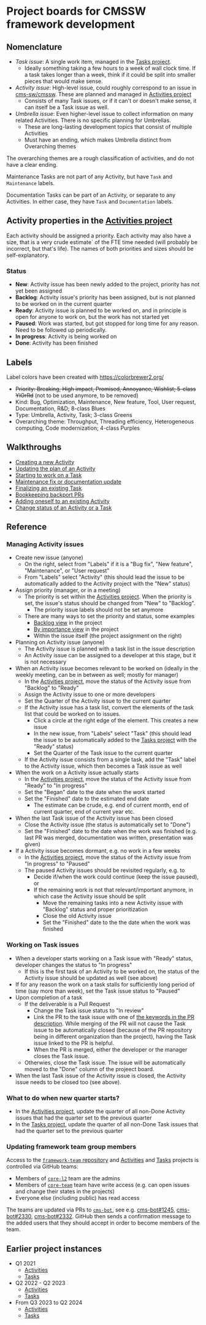 # Project boards for CMSSW framework development

## Nomenclature

* *Task issue*: A single work item, managed in the [Tasks project](https://github.com/orgs/cms-sw/projects/10).
  * Ideally something taking a few hours to a week of wall clock time. If a task takes longer than a week, think if it could be split into smaller pieces that would make sense.
* *Activity issue*: High-level issue, could roughly correspond to an issue in [cms-sw/cmssw](https://github.com/cms-sw/cmssw/issues). These are planned and managed in [Activities project](https://github.com/orgs/cms-sw/projects/11)
  * Consists of many Task issues, or if it can't or doesn't make sense, it can itself be a Task issue as well.
* *Umbrella issue*: Even higher-level issue to collect information on many related Activities. There is no specific planning for Umbrellas.
  * These are long-lasting development topics that consist of multiple Activities
  * Must have an ending, which makes Umbrella distinct from Overarching themes

The overarching themes are a rough classification of activities, and do not have a clear ending.

Maintenance Tasks are not part of any Activity, but have `Task` and `Maintenance` labels.

Documentation Tasks can be part of an Activity, or separate to any Activities. In either case, they have `Task` and `Documentation` labels.

## Activity properties in the [Activities project](https://github.com/orgs/cms-sw/projects/11)

Each activity should be assigned a priority. Each activity may also
have a size, that is a very crude estimate` of the FTE time needed
(will probably be incorrect, but that's life). The names of both
priorities and sizes should be self-explanatory.

### Status

* **New**: Activity issue has been newly added to the project, priority has not yet been assigned
* **Backlog**: Activity issue's priority has been assigned, but is not planned to be worked on in the current quarter
* **Ready**: Activity issue is planned to be worked on, and in principle is open for anyone to work on, but the work has not started yet
* **Paused**: Work was started, but got stopped for long time for any reason. Need to be followed up periodically.
* **In progress**: Activity is being worked on
* **Done**: Activity has been finished

## Labels

Label colors have been created with https://colorbrewer2.org/

* ~~Priority: Breaking, High impact, Promised, Annoyance, Wishlist; 5-class YlOrRd~~ (not to be used anymore, to be removed)
* Kind: Bug, Optimization, Maintenance, New feature, Tool, User request, Documentation, R&D; 8-class Blues
* Type: Umbrella, Activity, Task; 3-class Greens
* Overarching theme: Throughput, Threading efficiency, Heterogeneous computing, Code modernization; 4-class Purples

## Walkthroughs

* [Creating a new Activity](New_activity.md)
* [Updating the plan of an Activity](Activity_plan_update.md)
* [Starting to work on a Task](Task_begin.md)
* [Maintenance fix or documentation update](Task_maintenance_documentation.md)
* [Finalizing an existing Task](Task_finish.md)
* [Bookkeeping backport PRs](Task_backport_pr.md)
* [Adding oneself to an existing Activity](Activity_add_oneself.md)
* [Change status of an Activity or a Task](Activity_task_change_status.md)

## Reference

### Managing Activity issues

* Create new issue (anyone)
  * On the right, select from "Labels" if it is a "Bug fix", "New feature", "Maintenance", or "User request"
  * From "Labels" select "Activity" (this should lead the issue to be automatically added to the Activity project with the "New" status)
* Assign priority (manager, or in a meeting)
  * The priority is set within the [Activities project](https://github.com/orgs/cms-sw/projects/11). When the priority is set, the issue's status should be changed from "New" to "Backlog". 
    * The priority issue labels should not be set anymore
  * There are many ways to set the priority and status, some examples
    * [Backlog view](https://github.com/orgs/cms-sw/projects/11/views/1) in the project
    * [By importance view](https://github.com/orgs/cms-sw/projects/11/views/2) in the project
    * Within the issue itself (the project assignment on the right)
* Planning on Activity issue (anyone)
  * The Activity issue is planned with a task list in the issue description
  * An Activity issue can be assigned to a developer at this stage, but it is not necessary
* When an Activity issue becomes relevant to be worked on (ideally in the weekly meeting, can be in between as well; mostly for manager)
  * In the [Activities project](https://github.com/orgs/cms-sw/projects/11), move the status of the Activity issue from "Backlog" to "Ready"
  * Assign the Activity issue to one or more developers
  * Set the Quarter of the Activity issue to the current quarter
  * If the Activity issue has a task list, convert the elements of the task list that could be worked on to issues.
    * Click a circle at the right edge of the element. This creates a new issue
    * In the new issue, from "Labels" select "Task" (this should lead the issue to be automatically added to the [Tasks project](https://github.com/orgs/cms-sw/projects/10) with the "Ready" status)
    * Set the Quarter of the Task issue to the current quarter
  * If the Activity issue consists from a single task, add the "Task" label to the Activity issue, which then becomes a Task issue as well
* When the work on a Activity issue actually starts
  * In the [Activities project](https://github.com/orgs/cms-sw/projects/11), move the status of the Activity issue from "Ready" to "In progress"
  * Set the "Began" date to the date when the work started
  * Set the "Finished" date to the estimated end date
    * The estimate can be crude, e.g. end of current month, end of current quarter, end of current year etc.
* When the last Task issue of the Activity issue has been closed
  * Close the Activity issue (the status is automatically set to "Done")
  * Set the "Finished" date to the date when the work was finished (e.g. last PR was merged, documentation was written, presentation was given)
* If a Activity issue becomes dormant, e.g. no work in a few weeks
  * In the [Activities project](https://github.com/orgs/cms-sw/projects/11), move the status of the Activity issue from "In progress" to "Paused"
  * The paused Activity issues should be revisited regularly, e.g. to
    * Decide if/when the work could continue (keep the issue paused), or
    * If the remaining work is not that relevant/important anymore, in which case the Activity issue should be split
      * Move the remaining tasks into a new Activity issue with "Backlog" status and proper prioritization
      * Close the old Activity issue
      * Set the "Finished" date to the the date when the work was finished

### Working on Task issues

* When a developer starts working on a Task issue with "Ready" status, developer changes the status to "In progress"
  * If this is the first task of an Activity to be worked on, the status of the Activity issue should be updated as well (see above)
* If for any reason the work on a task stalls for sufficiently long period of time (say more than week), set the Task issue status to "Paused"
* Upon completion of a task
  * If the deliverable is a Pull Request
    * Change the Task issue status to "In review"
    * Link the PR to the task issue with one of [the keywords in the PR description](https://docs.github.com/en/github/managing-your-work-on-github/linking-a-pull-request-to-an-issue#linking-a-pull-request-to-an-issue-using-a-keyword). While merging of the PR will not cause the Task issue to be automatically closed (because of the PR repository being in different organization than the project), having the Task issue linked to the PR is helpful.
    * When the PR is merged, either the developer or the manager closes the Task issue.
  * Otherwies, close the Task issue. The issue will be automatically moved to the "Done" column of the projeect board.
* When the last Task issue of the Activity issue is closed, the Activity issue needs to be closed too (see above).

### What to do when new quarter starts?

* In the [Activities project](https://github.com/orgs/cms-sw/projects/11), update the quarter of all non-Done Activity issues that had the quarter set to the previous quarter
* In the [Tasks project](https://github.com/orgs/cms-sw/projects/10), update the quarter of all non-Done Task issues that had the quarter set to the previous quarter

### Updating framework team group members

Access to the [`framework-team` repository](https://github.com/cms-sw/framework-team) and [Activities](https://github.com/orgs/cms-sw/projects/11) and [Tasks](https://github.com/orgs/cms-sw/projects/10) projects is controlled via GitHub teams:
* Members of [`core-l2`](https://github.com/orgs/cms-sw/teams/core-team) team are the admins
* Members of [`core-team`](https://github.com/orgs/cms-sw/teams/core-team) team have write access (e.g. can open issues and change their states in the projects)
* Everyone else (including public) has read access

The teams are updated via PRs to [`cms-bot`](https://github.com/cms-sw/cms-bot), see e.g. [cms-bot#1245](https://github.com/cms-sw/cms-bot/pull/1245), [cms-bot#2330](https://github.com/cms-sw/cms-bot/pull/2330), [cms-bot#2332](https://github.com/cms-sw/cms-bot/pull/2332). GitHub then sends a confirmation message to the added users that they should accept in order to become members of the team.

## Earlier project instances

* Q1 2021
  * [Activities](https://github.com/cms-sw/framework-team/projects/1)
  * [Tasks](https://github.com/cms-sw/framework-team/projects/2)
* Q2 2022 - Q2 2023
  * [Activities](https://github.com/cms-sw/framework-team/projects/4)
  * [Tasks](https://github.com/cms-sw/framework-team/projects/6)
* From Q3 2023 to Q2 2024
  * [Activities](https://github.com/users/makortel/projects/4)
  * [Tasks](https://github.com/users/makortel/projects/5)
